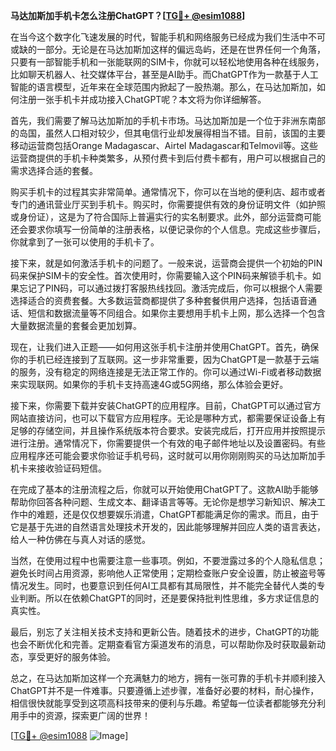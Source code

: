 **马达加斯加手机卡怎么注册ChatGPT？[[TG💪+ @esim1088](https://t.me/s/esim1088)]**

在当今这个数字化飞速发展的时代，智能手机和网络服务已经成为我们生活中不可或缺的一部分。无论是在马达加斯加这样的偏远岛屿，还是在世界任何一个角落，只要有一部智能手机和一张能联网的SIM卡，你就可以轻松地使用各种在线服务，比如聊天机器人、社交媒体平台，甚至是AI助手。而ChatGPT作为一款基于人工智能的语言模型，近年来在全球范围内掀起了一股热潮。那么，在马达加斯加，如何注册一张手机卡并成功接入ChatGPT呢？本文将为你详细解答。

首先，我们需要了解马达加斯加的手机卡市场。马达加斯加是一个位于非洲东南部的岛国，虽然人口相对较少，但其电信行业却发展得相当不错。目前，该国的主要移动运营商包括Orange Madagascar、Airtel Madagascar和Telmovil等。这些运营商提供的手机卡种类繁多，从预付费卡到后付费卡都有，用户可以根据自己的需求选择合适的套餐。

购买手机卡的过程其实非常简单。通常情况下，你可以在当地的便利店、超市或者专门的通讯营业厅买到手机卡。购买时，你需要提供有效的身份证明文件（如护照或身份证），这是为了符合国际上普遍实行的实名制要求。此外，部分运营商可能还会要求你填写一份简单的注册表格，以便记录你的个人信息。完成这些步骤后，你就拿到了一张可以使用的手机卡了。

接下来，就是如何激活手机卡的问题了。一般来说，运营商会提供一个初始的PIN码来保护SIM卡的安全性。首次使用时，你需要输入这个PIN码来解锁手机卡。如果忘记了PIN码，可以通过拨打客服热线找回。激活完成后，你可以根据个人需要选择适合的资费套餐。大多数运营商都提供了多种套餐供用户选择，包括语音通话、短信和数据流量等不同组合。如果你主要想用手机卡上网，那么选择一个包含大量数据流量的套餐会更加划算。

现在，让我们进入正题——如何用这张手机卡注册并使用ChatGPT。首先，确保你的手机已经连接到了互联网。这一步非常重要，因为ChatGPT是一款基于云端的服务，没有稳定的网络连接是无法正常工作的。你可以通过Wi-Fi或者移动数据来实现联网。如果你的手机卡支持高速4G或5G网络，那么体验会更好。

接下来，你需要下载并安装ChatGPT的应用程序。目前，ChatGPT可以通过官方网站直接访问，也可以下载官方应用程序。无论是哪种方式，都需要保证设备上有足够的存储空间，并且操作系统版本符合要求。安装完成后，打开应用并按照提示进行注册。通常情况下，你需要提供一个有效的电子邮件地址以及设置密码。有些应用程序还可能会要求你验证手机号码，这时就可以用你刚刚购买的马达加斯加手机卡来接收验证码短信。

在完成了基本的注册流程之后，你就可以开始使用ChatGPT了。这款AI助手能够帮助你回答各种问题、生成文本、翻译语言等等。无论你是想学习新知识、解决工作中的难题，还是仅仅想要娱乐消遣，ChatGPT都能满足你的需求。而且，由于它是基于先进的自然语言处理技术开发的，因此能够理解并回应人类的语言表达，给人一种仿佛在与真人对话的感觉。

当然，在使用过程中也需要注意一些事项。例如，不要泄露过多的个人隐私信息；避免长时间占用资源，影响他人正常使用；定期检查账户安全设置，防止被盗号等情况发生。同时，也要意识到任何AI工具都有其局限性，并不能完全替代人类的专业判断。所以在依赖ChatGPT的同时，还是要保持批判性思维，多方求证信息的真实性。

最后，别忘了关注相关技术支持和更新公告。随着技术的进步，ChatGPT的功能也会不断优化和完善。定期查看官方渠道发布的消息，可以帮助你及时获取最新动态，享受更好的服务体验。

总之，在马达加斯加这样一个充满魅力的地方，拥有一张可靠的手机卡并顺利接入ChatGPT并不是一件难事。只要遵循上述步骤，准备好必要的材料，耐心操作，相信很快就能享受到这项高科技带来的便利与乐趣。希望每一位读者都能够充分利用手中的资源，探索更广阔的世界！

[[TG💪+ @esim1088](https://t.me/s/esim1088) ![Image](https://i.postimg.cc/4NQfJmqS/Snipaste-2025-05-13-00-14-12.png)]